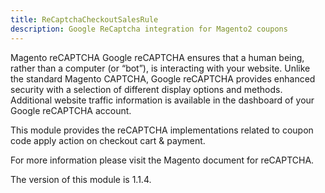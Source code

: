 ```yaml
---
title: ReCaptchaCheckoutSalesRule
description: Google ReCaptcha integration for Magento2 coupons
---
```


Magento reCAPTCHA
Google reCAPTCHA ensures that a human being, rather than a computer (or “bot”), is interacting with your website. Unlike the standard Magento CAPTCHA, Google reCAPTCHA provides enhanced security with a selection of different display options and methods. Additional website traffic information is available in the dashboard of your Google reCAPTCHA account.

This module provides the reCAPTCHA implementations related to coupon code apply action on checkout cart & payment.

For more information please visit the Magento document for reCAPTCHA.

<InlineAlert slots="text" />
The version of this module is 1.1.4.
